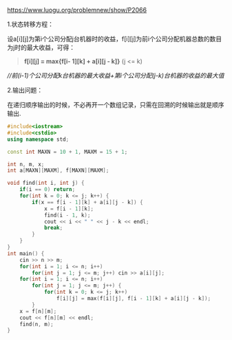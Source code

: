 https://www.luogu.org/problemnew/show/P2066

1.状态转移方程：

设a[i][j]为第i个公司分配j台机器时的收益，f[i][j]为前i个公司分配机器总数的数目为j时的最大收益，可得：

>**f[i][j] = max{f[i- 1][k] + a[i][j - k]}** (j <= k)

*//前(i-1)个公司分配k台机器的最大收益+第i个公司分配(j-k)台机器的收益的最大值*

2.输出问题：

在递归顺序输出的时候，不必再开一个数组记录，只需在回溯的时候输出就是顺序输出.
```c++
#include<iostream>
#include<cstdio>
using namespace std;

const int MAXN = 10 + 1, MAXM = 15 + 1;

int n, m, x;
int a[MAXN][MAXM], f[MAXN][MAXM];

void find(int i, int j) {
	if(i == 0) return;
	for(int k = 0; k <= j; k++) {
		if(x == f[i - 1][k] + a[i][j - k]) {
			x = f[i - 1][k];
			find(i - 1, k);
			cout << i << " " << j - k << endl;
			break;
		}
	}
}
int main() {
	cin >> n >> m;
	for(int i = 1; i <= n; i++)
		for(int j = 1; j <= m; j++) cin >> a[i][j];
	for(int i = 1; i <= n; i++)
		for(int j = 1; j <= m; j++) {
			for(int k = 0; k <= j; k++)
				f[i][j] = max(f[i][j], f[i - 1][k] + a[i][j - k]);
		}
	x = f[n][m];
	cout << f[n][m] << endl;
	find(n, m);
}
```
